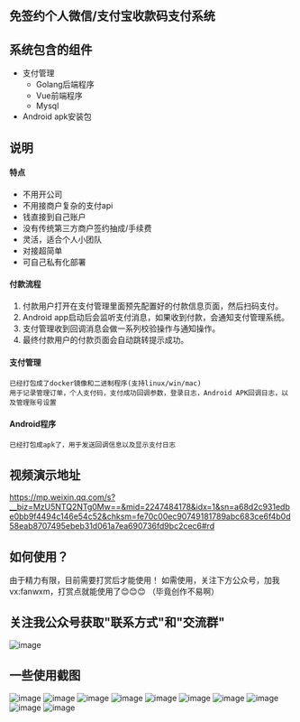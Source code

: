 ## 免签约个人微信/支付宝收款码支付系统

## 系统包含的组件
- 支付管理
  - Golang后端程序
  - Vue前端程序
  - Mysql
- Android apk安装包

## 说明

#### 特点
- 不用开公司
- 不用接商户复杂的支付api
- 钱直接到自己账户
- 没有传统第三方商户签约抽成/手续费
- 灵活，适合个人小团队
- 对接超简单
- 可自己私有化部署

#### 付款流程
1. 付款用户打开在支付管理里面预先配置好的付款信息页面，然后扫码支付。
2. Android app启动后会监听支付消息，如果收到付款，会通知支付管理系统。
3. 支付管理收到回调消息会做一系列校验操作与通知操作。
4. 最终付款用户的付款页面会自动跳转提示成功。

#### 支付管理
```
已经打包成了docker镜像和二进制程序(支持linux/win/mac)
用于记录管理订单，个人支付码，支付成功回调参数，登录日志，Android APK回调日志，以及管理账号设置
```

#### Android程序
```
已经打包成apk了，用于发送回调信息以及显示支付日志

```

## 视频演示地址
https://mp.weixin.qq.com/s?__biz=MzU5NTQ2NTg0Mw==&mid=2247484178&idx=1&sn=a68d2c931edbe0bb9f4494c146e54c52&chksm=fe70c00ec90749181789abc683ce6f4b0d58eab8707495ebeb31d061a7ea690736fd9bc2cec6#rd

## 如何使用？
由于精力有限，目前需要打赏后才能使用！ 如需使用，关注下方公众号，加我vx:fanwxm，打赏点就能使用了😊😊😊 （毕竟创作不易啊）

## 关注我公众号获取"联系方式"和"交流群"
![image](https://github.com/bugfan/ipayment/blob/main/img/gzh.jpg)


## 一些使用截图
![image](https://github.com/bugfan/ipayment/blob/main/img/1.png)
![image](https://github.com/bugfan/ipayment/blob/main/img/2.jpeg)
![image](https://github.com/bugfan/ipayment/blob/main/img/3.jpeg)
![image](https://github.com/bugfan/ipayment/blob/main/img/4.jpeg)
![image](https://github.com/bugfan/ipayment/blob/main/img/5.jpeg)
![image](https://github.com/bugfan/ipayment/blob/main/img/6.jpeg)
![image](https://github.com/bugfan/ipayment/blob/main/img/7.jpeg)
![image](https://github.com/bugfan/ipayment/blob/main/img/8.jpeg)
![image](https://github.com/bugfan/ipayment/blob/main/img/9.jpeg)
![image](https://github.com/bugfan/ipayment/blob/main/img/apk.JPG)
